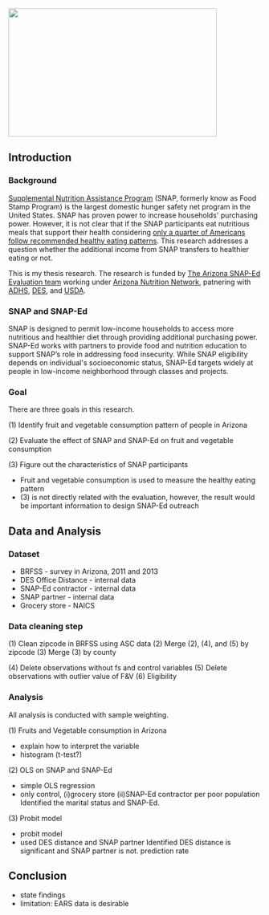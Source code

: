 <img src="https://user-images.githubusercontent.com/29264214/27358784-0815d434-55cd-11e7-8ae9-957437f940dd.png" width="415" height="256" />

Introduction
--------------------

### Background

[Supplemental Nutrition Assistance Program](https://www.fns.usda.gov/snap/supplemental-nutrition-assistance-program-snap) (SNAP, formerly know as Food Stamp Program) is the largest domestic hunger safety net program in the United States. SNAP has proven power to increase households' purchasing power. However, it is not clear that if the SNAP participants eat nutritious meals that support their health considering [only a quarter of Americans follow recommended healthy eating patterns](https://health.gov/dietaryguidelines/2015/guidelines/chapter-2/current-eating-patterns-in-the-united-states/). This research addresses a question whether the additional income from SNAP transfers to healthier eating or not.

This is my thesis research. The research is funded by [The Arizona SNAP-Ed Evaluation team](https://nutritioneval.arizona.edu/) working under [Arizona Nutrition Network](https://www.eatwellbewell.org/), patnering with [ADHS](http://www.azdhs.gov/), [DES](https://des.az.gov/), and [USDA](https://www.usda.gov/).

### SNAP and SNAP-Ed
SNAP is designed to permit low-income households to access more nutritious and healthier diet through providing additional purchasing power. SNAP-Ed works with partners to provide food and nutrition education to support SNAP’s role in addressing food insecurity. While SNAP eligibility depends on individual's socioeconomic status, SNAP-Ed targets widely at people in low-income neighborhood through classes and projects.

### Goal
There are three goals in this research.

(1) Identify fruit and vegetable consumption pattern of people in Arizona


(2) Evaluate the effect of SNAP and SNAP-Ed on fruit and vegetable consumption
	
(3) Figure out the characteristics of SNAP participants

* Fruit and vegetable consumption is used to measure the healthy eating pattern
* (3) is not directly related with the evaluation, however, the result would be important information to design SNAP-Ed outreach


Data and Analysis
---------------------

### Dataset
* BRFSS - survey in Arizona, 2011 and 2013
* DES Office Distance - internal data
* SNAP-Ed contractor - internal data
* SNAP partner - internal data
* Grocery store - NAICS

### Data cleaning step
(1) Clean zipcode in BRFSS using ASC data
(2) Merge (2), (4), and (5) by zipcode
(3) Merge (3) by county

(4) Delete observations without fs and control variables
(5) Delete observations with outlier value of F&V
(6) Eligibility

### Analysis

All analysis is conducted with sample weighting. 

(1) Fruits and Vegetable consumption in Arizona
- explain how to interpret the variable
- histogram
(t-test?)

(2) OLS on SNAP and SNAP-Ed
- simple OLS regression 
- only control, (i)grocery store (ii)SNAP-Ed contractor per poor population
Identified the marital status and SNAP-Ed.

(3) Probit model
- probit model
- used DES distance and SNAP partner
Identified DES distance is significant and SNAP partner is not.
prediction rate

Conclusion
--------------------
- state findings
- limitation: EARS data is desirable


